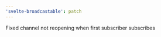 ```yaml
---
'svelte-broadcastable': patch
---
```


Fixed channel not reopening when first subscriber subscribes
